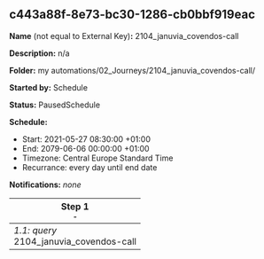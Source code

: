 ## c443a88f-8e73-bc30-1286-cb0bbf919eac

**Name** (not equal to External Key)**:** 2104_januvia_covendos-call

**Description:** n/a

**Folder:** my automations/02_Journeys/2104_januvia_covendos-call/

**Started by:** Schedule

**Status:** PausedSchedule

**Schedule:**

* Start: 2021-05-27 08:30:00 +01:00
* End: 2079-06-06 00:00:00 +01:00
* Timezone: Central Europe Standard Time
* Recurrance: every day until end date

**Notifications:** _none_


| Step 1<br>_<small>-</small>_ |
| --- |
| _1.1: query_<br>2104_januvia_covendos-call |

